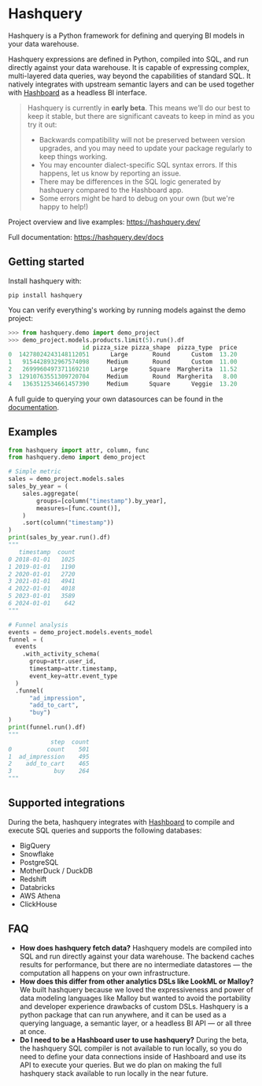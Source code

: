# Hashquery

Hashquery is a Python framework for defining and querying BI models in your data warehouse.

Hashquery expressions are defined in Python, compiled into SQL, and run directly against your data warehouse. It is capable of expressing complex, multi-layered data queries, way beyond the capabilities of standard SQL. It natively integrates with upstream semantic layers and can be used together with [Hashboard](https://hashboard.com) as a headless BI interface.

> Hashquery is currently in **early beta**. This means we’ll do our best to keep it stable, but there are significant caveats to keep in mind as you try it out:
>
> - Backwards compatibility will not be preserved between version upgrades, and you may need to update your package regularly to keep things working.
> - You may encounter dialect-specific SQL syntax errors. If this happens, let us know by reporting an issue.
> - There may be differences in the SQL logic generated by hashquery compared to the Hashboard app.
> - Some errors might be hard to debug on your own (but we're happy to help!)

Project overview and live examples: https://hashquery.dev/

Full documentation: https://hashquery.dev/docs

## Getting started

Install hashquery with:

```
pip install hashquery
```

You can verify everything's working by running models against the demo project:

```python
>>> from hashquery.demo import demo_project
>>> demo_project.models.products.limit(5).run().df
                     id pizza_size pizza_shape  pizza_type  price
0  14278024243148112051      Large       Round      Custom  13.20
1   9154428932967574098     Medium       Round      Custom  11.00
2   2699960497371169210      Large      Square  Margherita  11.52
3  12910763551309720704     Medium       Round  Margherita   8.00
4   1363512534661457390     Medium      Square      Veggie  13.20
```

A full guide to querying your own datasources can be found in the [documentation](https://hashquery.dev/docs/setup_tutorial/2_authentication/).

## Examples

```python
from hashquery import attr, column, func
from hashquery.demo import demo_project

# Simple metric
sales = demo_project.models.sales
sales_by_year = (
    sales.aggregate(
        groups=[column("timestamp").by_year],
        measures=[func.count()],
    )
    .sort(column("timestamp"))
)
print(sales_by_year.run().df)
"""
   timestamp  count
0 2018-01-01   1025
1 2019-01-01   1190
2 2020-01-01   2720
3 2021-01-01   4941
4 2022-01-01   4018
5 2023-01-01   3589
6 2024-01-01    642
"""
```

```python
# Funnel analysis
events = demo_project.models.events_model
funnel = (
  events
	.with_activity_schema(
      group=attr.user_id,
      timestamp=attr.timestamp,
      event_key=attr.event_type
  )
  .funnel(
	  "ad_impression",
	  "add_to_cart",
	  "buy")
)
print(funnel.run().df)
"""
            step  count
0          count    501
1  ad_impression    495
2    add_to_cart    465
3            buy    264
"""
```

## Supported integrations

During the beta, hashquery integrates with [Hashboard](https://hashboard.com) to compile and execute SQL queries and supports the following databases:

- BigQuery
- Snowflake
- PostgreSQL
- MotherDuck / DuckDB
- Redshift
- Databricks
- AWS Athena
- ClickHouse

## FAQ

- **How does hashquery fetch data?**
  Hashquery models are compiled into SQL and run directly against your data warehouse. The backend caches results for performance, but there are no intermediate datastores — the computation all happens on your own infrastructure.
- **How does this differ from other analytics DSLs like LookML or Malloy?**
  We built hashquery because we loved the expressiveness and power of data modeling languages like Malloy but wanted to avoid the portability and developer experience drawbacks of custom DSLs. Hashquery is a python package that can run anywhere, and it can be used as a querying language, a semantic layer, or a headless BI API — or all three at once.
- **Do I need to be a Hashboard user to use hashquery?**
  During the beta, the hashquery SQL compiler is not available to run locally, so you do need to define your data connections inside of Hashboard and use its API to execute your queries. But we do plan on making the full hashquery stack available to run locally in the near future.
